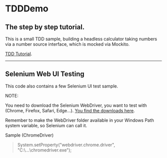 # TDDDemo
## The step by step tutorial.
This is a small TDD sample, building a headless calculator taking numbers via a number source interface, which is mocked via Mockito.

[TDD Tutorial](doc/TDD-Tutorial.pdf).

---

## Selenium Web UI Testing
This code also contains a few Selenium UI test sample.

NOTE:

You need to download the Selenium WebDriver, you want to test with (Chrome, Firefox, Safari, Edge...). [You find the downloads here](https://www.selenium.dev/downloads/).

Remember to make the WebDriver folder available in your Windows Path system variable, so Selenium can call it.

Sample (ChromeDriver)
> System.setProperty("webdriver.chrome.driver", "C:\\...\\chromedriver.exe");


